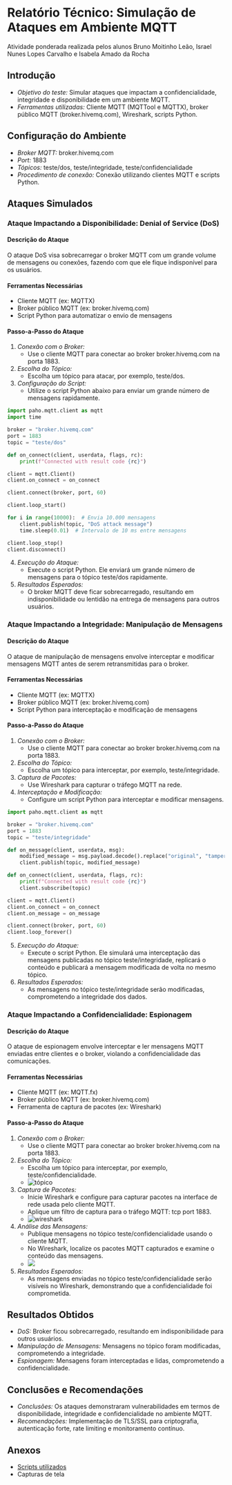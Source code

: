 # Relatório Técnico: Simulação de Ataques em Ambiente MQTT
Atividade ponderada realizada pelos alunos Bruno Moitinho Leão, Israel Nunes Lopes Carvalho e Isabela Amado da Rocha
## Introdução
- *Objetivo do teste:* Simular ataques que impactam a confidencialidade, integridade e disponibilidade em um ambiente MQTT.
- *Ferramentas utilizadas:* Cliente MQTT (MQTTool e MQTTX), broker público MQTT (broker.hivemq.com), Wireshark, scripts Python.

## Configuração do Ambiente
- *Broker MQTT:* broker.hivemq.com
- *Port:* 1883
- *Tópicos:* teste/dos, teste/integridade, teste/confidencialidade
- *Procedimento de conexão:* Conexão utilizando clientes MQTT e scripts Python.

## Ataques Simulados

### Ataque Impactando a Disponibilidade: Denial of Service (DoS)

#### Descrição do Ataque
O ataque DoS visa sobrecarregar o broker MQTT com um grande volume de mensagens ou conexões, fazendo com que ele fique indisponível para os usuários.

#### Ferramentas Necessárias
- Cliente MQTT (ex: MQTTX)
- Broker público MQTT (ex: broker.hivemq.com)
- Script Python para automatizar o envio de mensagens

#### Passo-a-Passo do Ataque
1. *Conexão com o Broker:*
   - Use o cliente MQTT para conectar ao broker broker.hivemq.com na porta 1883.
2. *Escolha do Tópico:*
   - Escolha um tópico para atacar, por exemplo, teste/dos.
3. *Configuração do Script:*
   - Utilize o script Python abaixo para enviar um grande número de mensagens rapidamente.

```python
import paho.mqtt.client as mqtt
import time

broker = "broker.hivemq.com"
port = 1883
topic = "teste/dos"

def on_connect(client, userdata, flags, rc):
    print(f"Connected with result code {rc}")

client = mqtt.Client()
client.on_connect = on_connect

client.connect(broker, port, 60)

client.loop_start()

for i in range(10000):  # Envia 10.000 mensagens
    client.publish(topic, "DoS attack message")
    time.sleep(0.01)  # Intervalo de 10 ms entre mensagens

client.loop_stop()
client.disconnect()
```


4. *Execução do Ataque:*
   - Execute o script Python. Ele enviará um grande número de mensagens para o tópico teste/dos rapidamente.
5. *Resultados Esperados:*
   - O broker MQTT deve ficar sobrecarregado, resultando em indisponibilidade ou lentidão na entrega de mensagens para outros usuários.

### Ataque Impactando a Integridade: Manipulação de Mensagens

#### Descrição do Ataque
O ataque de manipulação de mensagens envolve interceptar e modificar mensagens MQTT antes de serem retransmitidas para o broker.

#### Ferramentas Necessárias
- Cliente MQTT (ex: MQTTX)
- Broker público MQTT (ex: broker.hivemq.com)
- Script Python para interceptação e modificação de mensagens

#### Passo-a-Passo do Ataque
1. *Conexão com o Broker:*
   - Use o cliente MQTT para conectar ao broker broker.hivemq.com na porta 1883.
2. *Escolha do Tópico:*
   - Escolha um tópico para interceptar, por exemplo, teste/integridade.
3. *Captura de Pacotes:*
   - Use Wireshark para capturar o tráfego MQTT na rede.
4. *Interceptação e Modificação:*
   - Configure um script Python para interceptar e modificar mensagens.

```python
import paho.mqtt.client as mqtt

broker = "broker.hivemq.com"
port = 1883
topic = "teste/integridade"

def on_message(client, userdata, msg):
    modified_message = msg.payload.decode().replace("original", "tampered")
    client.publish(topic, modified_message)

def on_connect(client, userdata, flags, rc):
    print(f"Connected with result code {rc}")
    client.subscribe(topic)

client = mqtt.Client()
client.on_connect = on_connect
client.on_message = on_message

client.connect(broker, port, 60)
client.loop_forever()
```

5. *Execução do Ataque:*
   - Execute o script Python. Ele simulará uma interceptação das mensagens publicadas no tópico teste/integridade, replicará o conteúdo e publicará a mensagem modificada de volta no mesmo tópico.
6. *Resultados Esperados:*
   - As mensagens no tópico teste/integridade serão modificadas, comprometendo a integridade dos dados.

### Ataque Impactando a Confidencialidade: Espionagem

#### Descrição do Ataque
O ataque de espionagem envolve interceptar e ler mensagens MQTT enviadas entre clientes e o broker, violando a confidencialidade das comunicações.

#### Ferramentas Necessárias
- Cliente MQTT (ex: MQTT.fx)
- Broker público MQTT (ex: broker.hivemq.com)
- Ferramenta de captura de pacotes (ex: Wireshark)

#### Passo-a-Passo do Ataque
1. *Conexão com o Broker:*
   - Use o cliente MQTT para conectar ao broker broker.hivemq.com na porta 1883.
2. *Escolha do Tópico:*
   - Escolha um tópico para interceptar, por exemplo, teste/confidencialidade.
   - ![tópico](https://cdn.discordapp.com/attachments/1147673467412545619/1249541075908038727/image.png?ex=6667ad4f&is=66665bcf&hm=ff2132513b36fff027130f1c293fb1043118ec8ed0c99f33420deb78a865ee8f&)
3. *Captura de Pacotes:*
   - Inicie Wireshark e configure para capturar pacotes na interface de rede usada pelo cliente MQTT.
   - Aplique um filtro de captura para o tráfego MQTT: tcp port 1883.
   - ![wireshark](https://cdn.discordapp.com/attachments/1147673467412545619/1249540787209764995/image.png?ex=6667ad0b&is=66665b8b&hm=336ae58bc5cd9dac2dbde506d52e456bf759b23f2204955c2c6ea719727f3a03&)
4. *Análise das Mensagens:*
   - Publique mensagens no tópico teste/confidencialidade usando o cliente MQTT.
   - No Wireshark, localize os pacotes MQTT capturados e examine o conteúdo das mensagens.
   - ![](https://cdn.discordapp.com/attachments/1147673467412545619/1249541002251862098/image.png?ex=6667ad3e&is=66665bbe&hm=d0526161fe6745b99c592148fff641c286fc3125faae9a7833889bd9c67c4a5b&)
5. *Resultados Esperados:*
   - As mensagens enviadas no tópico teste/confidencialidade serão visíveis no Wireshark, demonstrando que a confidencialidade foi comprometida.

## Resultados Obtidos
- *DoS:* Broker ficou sobrecarregado, resultando em indisponibilidade para outros usuários.
- *Manipulação de Mensagens:* Mensagens no tópico foram modificadas, comprometendo a integridade.
- *Espionagem:* Mensagens foram interceptadas e lidas, comprometendo a confidencialidade.

## Conclusões e Recomendações
- *Conclusões:* Os ataques demonstraram vulnerabilidades em termos de disponibilidade, integridade e confidencialidade no ambiente MQTT.
- *Recomendações:* Implementação de TLS/SSL para criptografia, autenticação forte, rate limiting e monitoramento contínuo.

## Anexos
- [Scripts utilizados]("/scripts")
- Capturas de tela
